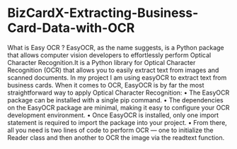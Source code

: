 # BizCardX-Extracting-Business-Card-Data-with-OCR
What is Easy OCR ?
EasyOCR, as the name suggests, is a Python package that allows computer vision developers to effortlessly perform Optical Character Recognition.It is a Python library for Optical Character Recognition (OCR) that allows you to easily extract text from images and scanned documents. In my project I am using easyOCR to extract text from business cards.
When it comes to OCR, EasyOCR is by far the most straightforward way to apply Optical Character Recognition:
•	The EasyOCR package can be installed with a single pip command.
•	The dependencies on the EasyOCR package are minimal, making it easy to configure your OCR development environment.
•	Once EasyOCR is installed, only one import statement is required to import the package into your project.
•	From there, all you need is two lines of code to perform OCR — one to initialize the Reader class and then another to OCR the image via the readtext function.
